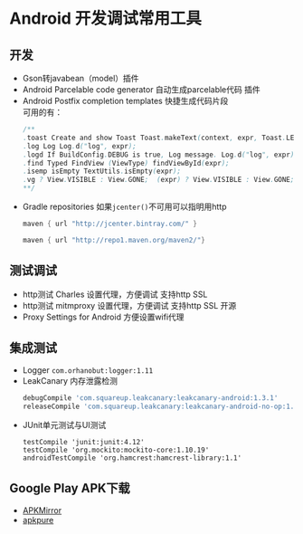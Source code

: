 # Android 开发调试常用工具

## 开发
* Gson转javabean（model）插件
* Android Parcelable code generator 自动生成parcelable代码 插件
* Android Postfix completion templates  快捷生成代码片段  
  可用的有：  
    ```java  
    /** 
    .toast Create and show Toast Toast.makeText(context, expr, Toast.LENGTH_SHORT).show();  
    .log Log Log.d("log", expr);  
    .logd If BuildConfig.DEBUG is true, Log message. Log.d("log", expr);  
    .find Typed FindView (ViewType) findViewById(expr);  
    .isemp isEmpty TextUtils.isEmpty(expr);  
    .vg ? View.VISIBLE : View.GONE;  (expr) ? View.VISIBLE : View.GONE; 
    **/ 
    ```
* Gradle repositories 如果`jcenter()`不可用可以指明用http  
  ```gradle
  maven { url "http://jcenter.bintray.com/" }
  
  maven { url "http://repo1.maven.org/maven2/"}
  ```

## 测试调试
* http测试 Charles 设置代理，方便调试 支持http SSL
* http测试 mitmproxy 设置代理，方便调试 支持http SSL 开源
* Proxy Settings for Android 方便设置wifi代理

## 集成测试
* Logger `com.orhanobut:logger:1.11`
* LeakCanary 内存泄露检测  
  ```gradle
  debugCompile 'com.squareup.leakcanary:leakcanary-android:1.3.1'
  releaseCompile 'com.squareup.leakcanary:leakcanary-android-no-op:1.3.1'
  ```
* JUnit单元测试与UI测试  
  ```
  testCompile 'junit:junit:4.12'
  testCompile 'org.mockito:mockito-core:1.10.19'
  androidTestCompile 'org.hamcrest:hamcrest-library:1.1'
  ```
  
## Google Play APK下载
* [APKMirror](http://www.apkmirror.com/)
* [apkpure](https://apkpure.com/)

